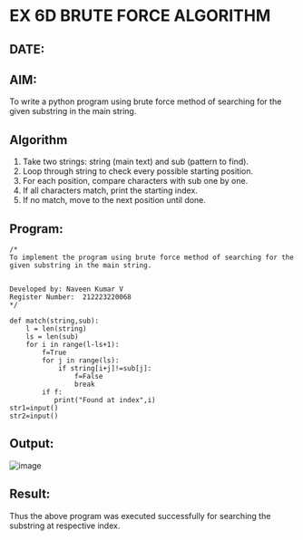 # EX 6D BRUTE FORCE ALGORITHM
## DATE:
## AIM:
To write a python program using brute force method of searching for the given substring in the main string.




## Algorithm
1. Take two strings: string (main text) and sub (pattern to find).
2. Loop through string to check every possible starting position.
3. For each position, compare characters with sub one by one.
4. If all characters match, print the starting index.
5. If no match, move to the next position until done.

## Program:
```
/*
To implement the program using brute force method of searching for the given substring in the main string.


Developed by: Naveen Kumar V
Register Number:  212223220068
*/
```
```
def match(string,sub):
    l = len(string)
    ls = len(sub)
    for i in range(l-ls+1):
        f=True
        for j in range(ls):
            if string[i+j]!=sub[j]:
                f=False
                break
        if f:
           print("Found at index",i) 
str1=input()
str2=input()
```
## Output:
![image](https://github.com/user-attachments/assets/e02c8a03-f908-41a8-a3bb-e5c76f1c9ad8)
## Result:
Thus the above program was executed successfully for searching the substring at respective index.
